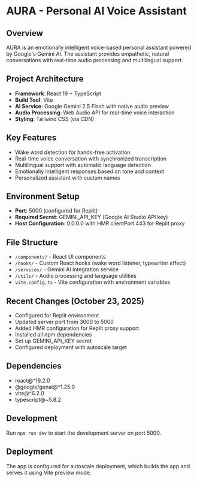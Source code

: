 # AURA - Personal AI Voice Assistant

## Overview
AURA is an emotionally intelligent voice-based personal assistant powered by Google's Gemini AI. The assistant provides empathetic, natural conversations with real-time audio processing and multilingual support.

## Project Architecture
- **Framework**: React 19 + TypeScript
- **Build Tool**: Vite
- **AI Service**: Google Gemini 2.5 Flash with native audio preview
- **Audio Processing**: Web Audio API for real-time voice interaction
- **Styling**: Tailwind CSS (via CDN)

## Key Features
- Wake word detection for hands-free activation
- Real-time voice conversation with synchronized transcription
- Multilingual support with automatic language detection
- Emotionally intelligent responses based on tone and context
- Personalized assistant with custom names

## Environment Setup
- **Port**: 5000 (configured for Replit)
- **Required Secret**: GEMINI_API_KEY (Google AI Studio API key)
- **Host Configuration**: 0.0.0.0 with HMR clientPort 443 for Replit proxy

## File Structure
- `/components/` - React UI components
- `/hooks/` - Custom React hooks (wake word listener, typewriter effect)
- `/services/` - Gemini AI integration service
- `/utils/` - Audio processing and language utilities
- `vite.config.ts` - Vite configuration with environment variables

## Recent Changes (October 23, 2025)
- Configured for Replit environment
- Updated server port from 3000 to 5000
- Added HMR configuration for Replit proxy support
- Installed all npm dependencies
- Set up GEMINI_API_KEY secret
- Configured deployment with autoscale target

## Dependencies
- react@^19.2.0
- @google/genai@^1.25.0
- vite@^6.2.0
- typescript@~5.8.2

## Development
Run `npm run dev` to start the development server on port 5000.

## Deployment
The app is configured for autoscale deployment, which builds the app and serves it using Vite preview mode.

